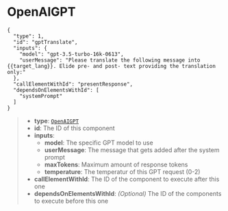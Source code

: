 # OpenAIGPT
```
{
  "type": 1,
  "id": "gptTranslate",
  "inputs": {
    "model": "gpt-3.5-turbo-16k-0613",
    "userMessage": "Please translate the following message into {{target_lang}}. Elide pre- and post- text providing the translation only:"
  },
  "callElementWithId": "presentResponse",
  "dependsOnElementsWithId": [
    "systemPrompt"
  ]
}
```

> - **type**: [`OpenAIGPT`](<https://discord.com/channels/1100933695986208849/1169068400304193568>)
> - **id**: The ID of this component
> - **inputs**:
>   - **model**: The specific GPT model to use
>   - **userMessage**: The message that gets added after the system prompt
>   - **maxTokens**: Maximum amount of response tokens
>   - **temperature**: The temperatur of this GPT request (0-2)
> - **callElementWithId**: The ID of the component to execute after this one
> - **dependsOnElementsWithId**: *(Optional)* The ID of the components to execute before this one
